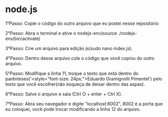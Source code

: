 # node.js

1°Passo: Copie o código do outro arquivo que eu postei nesse repositório 

  
2°Passo: Abra o terminal e ative o nodejs-env(source ./nodejs-env/bin/activate)

  
3°Passo: Crie um arquivo para edição js(sudo nano index.js).

  
4°Passo: Dentro desse arquivo cole o código que você copiou do outro arquivo.

  
5°Passo: Modifique a linha 11, troque o texto que está dentro do parênteses('<style="font-size: 24px;">Eduardo Gramignolli Pimentel') pelo texto que você escolher(não esqueça de deixar dentro das aspas).

  
6°Passo: Salve o arquivo e saia (Ctrl O + enter + Ctrl X).

  
7°Passo: Abra seu navegador e digite "localhost:8002", 8002 é a porta que eu coloquei, você pode trocar modificando a linha 12 do arquivo.
  

